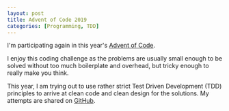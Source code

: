 ```yaml
---
layout: post
title: Advent of Code 2019
categories: [Programming, TDD]
---
```

I'm participating again in this year's [Advent of Code](https://adventofcode.com/2019). 

I enjoy this coding challenge as the problems are usually small enough to be solved 
without too much boilerplate and overhead, but tricky enough to really make you think.

This year, I am trying out to use rather strict Test Driven Development (TDD) principles 
to arrive at clean code and clean design for the solutions. My attempts are shared 
on [GitHub](https://github.com/cadolphs/advent_of_code_2019).
